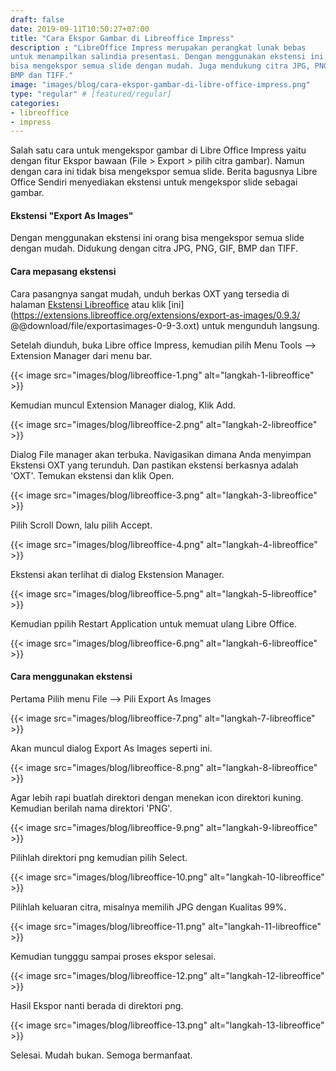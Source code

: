 ```yaml
---
draft: false
date: 2019-09-11T10:50:27+07:00
title: "Cara Ekspor Gambar di Libreoffice Impress"
description : "LibreOffice Impress merupakan perangkat lunak bebas
untuk menampilkan salindia presentasi. Dengan menggunakan ekstensi ini Anda
bisa mengekspor semua slide dengan mudah. Juga mendukung citra JPG, PNG, GIF,
BMP dan TIFF."
image: "images/blog/cara-ekspor-gambar-di-libre-office-impress.png"
type: "regular" # [featured/regular]
categories:
- libreoffice
- impress
---
```


Salah satu cara untuk mengekspor gambar di Libre Office Impress yaitu
dengan fitur Ekspor bawaan (File > Export > pilih citra gambar). Namun dengan
cara ini tidak bisa mengekspor semua slide. Berita bagusnya Libre Office Sendiri
menyediakan ekstensi untuk mengekspor slide sebagai gambar.

#### Ekstensi "Export As Images"

Dengan menggunakan ekstensi ini orang bisa mengekspor semua slide dengan
mudah. Didukung dengan citra JPG, PNG, GIF, BMP dan TIFF.

#### Cara mepasang ekstensi

Cara pasangnya sangat mudah, unduh berkas OXT yang tersedia di halaman
[Ekstensi
Libreoffice](https://extensions.libreoffice.org/extensions/export-as-images)
atau klik
[ini](https://extensions.libreoffice.org/extensions/export-as-images/0.9.3/
@@download/file/exportasimages-0-9-3.oxt) untuk mengunduh langsung.

Setelah diunduh, buka Libre office Impress, kemudian pilih Menu Tools
--> Extension Manager dari menu bar.

{{< image src="images/blog/libreoffice-1.png" alt="langkah-1-libreoffice" >}}

Kemudian muncul Extension Manager dialog, Klik Add.


{{< image src="images/blog/libreoffice-2.png" alt="langkah-2-libreoffice" >}}

Dialog File manager akan terbuka. Navigasikan dimana Anda menyimpan Ekstensi
OXT yang terunduh. Dan pastikan ekstensi berkasnya adalah 'OXT'. Temukan
ekstensi dan klik Open.

{{< image src="images/blog/libreoffice-3.png" alt="langkah-3-libreoffice" >}}

Pilih Scroll Down, lalu pilih Accept.

{{< image src="images/blog/libreoffice-4.png" alt="langkah-4-libreoffice" >}}

Ekstensi akan terlihat di dialog Ekstension Manager.

{{< image src="images/blog/libreoffice-5.png" alt="langkah-5-libreoffice" >}}

Kemudian ppilih Restart Application untuk memuat ulang Libre Office.

{{< image src="images/blog/libreoffice-6.png" alt="langkah-6-libreoffice" >}}

#### Cara menggunakan ekstensi

Pertama Pilih menu File --> Pili Export As Images

{{< image src="images/blog/libreoffice-7.png" alt="langkah-7-libreoffice" >}}

Akan muncul dialog Export As Images seperti ini.

{{< image src="images/blog/libreoffice-8.png" alt="langkah-8-libreoffice" >}}

Agar lebih rapi buatlah direktori dengan menekan icon direktori kuning.
Kemudian berilah nama direktori 'PNG'.

{{< image src="images/blog/libreoffice-9.png" alt="langkah-9-libreoffice" >}}

Pilihlah direktori png kemudian pilih Select.

{{< image src="images/blog/libreoffice-10.png" alt="langkah-10-libreoffice" >}}

Pilihlah keluaran citra, misalnya memilih JPG dengan Kualitas 99%.

{{< image src="images/blog/libreoffice-11.png" alt="langkah-11-libreoffice" >}}

Kemudian tungggu sampai proses ekspor selesai.

{{< image src="images/blog/libreoffice-12.png" alt="langkah-12-libreoffice" >}}

Hasil Ekspor nanti berada di direktori png.

{{< image src="images/blog/libreoffice-13.png" alt="langkah-13-libreoffice" >}}

Selesai. Mudah bukan. Semoga bermanfaat.
